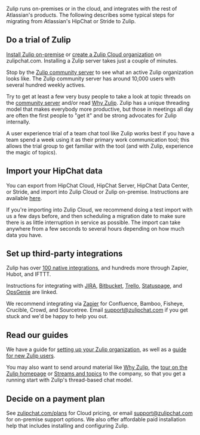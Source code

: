 Zulip runs on-premises or in the cloud, and integrates with the rest of
Atlassian's products. The following describes some typical steps for
migrating from Atlassian's HipChat or Stride to Zulip.

## Do a trial of Zulip

[Install Zulip on-premise](https://zulip.readthedocs.io/en/stable/production/install.html)
or [create a Zulip Cloud organization](https://zulipchat.com/new) on
zulipchat.com. Installing a Zulip server takes just a couple of
minutes.

Stop by the [Zulip community server](https://chat.zulip.org) to see
what an active Zulip organization looks like.  The Zulip community
server has around 10,000 users with several hundred weekly actives.

Try to get at least a few very busy people to take a look at topic
threads on the [community server](https://chat.zulip.org) and/or read
[Why Zulip](/why-zulip). Zulip has a unique threading model that makes
everybody more productive, but those in meetings all day are often the
first people to "get it" and be strong advocates for Zulip internally.

A user experience trial of a team chat tool like Zulip works best if
you have a team spend a week using it as their primary work
communication tool; this allows the trial group to get familiar with
the tool (and with Zulip, experience the magic of topics).

## Import your HipChat data

You can export from HipChat Cloud, HipChat Server, HipChat Data
Center, or Stride, and import into Zulip Cloud or Zulip
on-premise. Instructions are available
[here](/help/import-from-hipchat).

If you're importing into Zulip Cloud, we recommend doing a test import
with us a few days before, and then scheduling a migration date to
make sure there is as little interruption in service as possible. The
import can take anywhere from a few seconds to several hours depending
on how much data you have.

## Set up third-party integrations

Zulip has over [100 native integrations](/integrations), and hundreds more
through Zapier, Hubot, and IFTTT.

Instructions for integrating with [JIRA](/integrations/doc/jira),
[Bitbucket](/integrations/doc/bitbucket2),
[Trello](/integrations/doc/trello),
[Statuspage](/integrations/doc/statuspage), and
[OpsGenie](/integrations/doc/opsgenie) are linked.

We recommend integrating via [Zapier](/integrations/doc/zapier) for
Confluence, Bamboo, Fisheye, Crucible, Crowd, and Sourcetree. Email
<support@zulipchat.com> if you get stuck and we'd be happy to help you out.

## Read our guides

We have a guide for
[setting up your Zulip organization](/help/getting-your-organization-started-with-zulip),
as well as a [guide for new Zulip users](help/getting-started-with-zulip).

You may also want to send around material like
[Why Zulip](/why-zulip), the [tour on the Zulip homepage](/) or
[Streams and topics](/help/about-streams-and-topics) to the company, so
that you get a running start with Zulip's thread-based chat model.

## Decide on a payment plan

See [zulipchat.com/plans](https://zulipchat.com/plans) for Cloud
pricing, or email <support@zulipchat.com> for on-premise support
options. We also offer affordable paid installation help that includes
installing and configuring Zulip.
